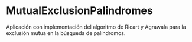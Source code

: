 # MutualExclusionPalindromes
Aplicación con implementación del algoritmo de Ricart y Agrawala para la exclusión mutua en la búsqueda de palíndromos.
